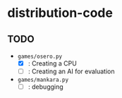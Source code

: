 # distribution-code

## TODO

- `games/osero.py`
  - [x] : Creating a CPU
  - [ ] : Creating an AI for evaluation

- `games/mankara.py`
  - [ ] : debugging